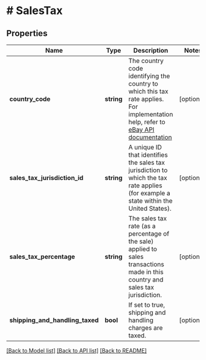 # # SalesTax

## Properties

Name | Type | Description | Notes
------------ | ------------- | ------------- | -------------
**country_code** | **string** | The country code identifying the country to which this tax rate applies. For implementation help, refer to <a href='https://developer.ebay.com/api-docs/sell/account/types/ba:CountryCodeEnum'>eBay API documentation</a> | [optional]
**sales_tax_jurisdiction_id** | **string** | A unique ID that identifies the sales tax jurisdiction to which the tax rate applies (for example a state within the United States). | [optional]
**sales_tax_percentage** | **string** | The sales tax rate (as a percentage of the sale) applied to sales transactions made in this country and sales tax jurisdiction. | [optional]
**shipping_and_handling_taxed** | **bool** | If set to true, shipping and handling charges are taxed. | [optional]

[[Back to Model list]](../../README.md#models) [[Back to API list]](../../README.md#endpoints) [[Back to README]](../../README.md)

